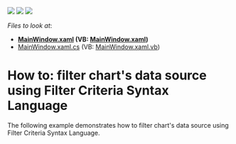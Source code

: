 <!-- default badges list -->
![](https://img.shields.io/endpoint?url=https://codecentral.devexpress.com/api/v1/VersionRange/128569908/17.2.3%2B)
[![](https://img.shields.io/badge/Open_in_DevExpress_Support_Center-FF7200?style=flat-square&logo=DevExpress&logoColor=white)](https://supportcenter.devexpress.com/ticket/details/T568127)
[![](https://img.shields.io/badge/📖_How_to_use_DevExpress_Examples-e9f6fc?style=flat-square)](https://docs.devexpress.com/GeneralInformation/403183)
<!-- default badges end -->
<!-- default file list -->
*Files to look at*:

* **[MainWindow.xaml](./CS/ChartFiltering/MainWindow.xaml) (VB: [MainWindow.xaml](./VB/ChartFiltering/MainWindow.xaml))**
* [MainWindow.xaml.cs](./CS/ChartFiltering/MainWindow.xaml.cs) (VB: [MainWindow.xaml.vb](./VB/ChartFiltering/MainWindow.xaml.vb))
<!-- default file list end -->
# How to: filter chart's data source using Filter Criteria Syntax Language


The following example demonstrates how to filter chart's data source using Filter Criteria Syntax Language.

<br/>


